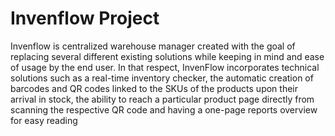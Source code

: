 # Invenflow Project
Invenflow is centralized warehouse manager created with the goal of replacing several different existing solutions while keeping in mind and ease of usage by the end user.
In that respect, InvenFlow incorporates technical solutions such as a real-time inventory checker, the automatic creation of barcodes and QR codes linked to the SKUs of the products upon their arrival in stock, the ability to reach a particular product page directly from scanning the respective QR code and having a one-page reports overview for easy reading
